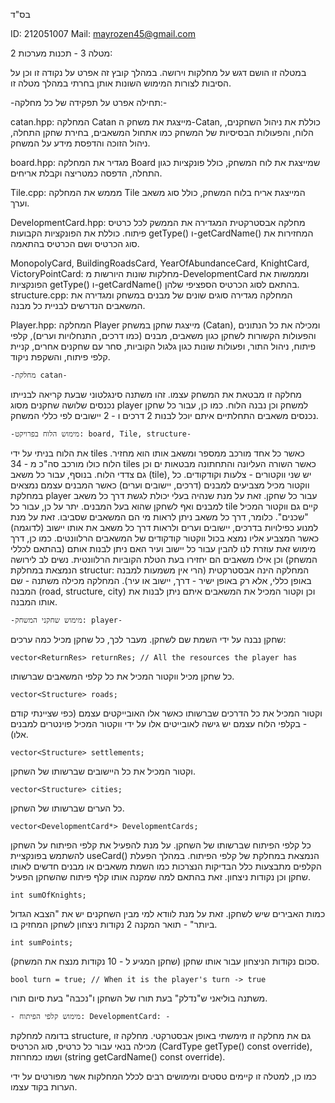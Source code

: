 בס"ד

ID: 212051007 Mail: mayrozen45@gmail.com

מטלה 3 - תכנות מערכות 2:

במטלה זו הושם דגש על מחלקות וירושה. במהלך קובץ זה אפרט על נקודה זו וכן על הסיבות לצורות המימוש השונות אותן בחרתי במהלך מטלה זו.

  -תחילה אפרט על תפקידה של כל מחלקה:-

  

catan.hpp: המחלקה Catan מייצגת את משחק ה-Catan, כוללת את ניהול השחקנים, הלוח, והפעולות הבסיסיות של המשחק כמו אתחול המשאבים, בחירת שחקן התחלה, ניהול הזוכה והדפסת מידע על המשחק.

board.hpp: מגדיר את המחלקה Board שמייצגת את לוח המשחק, כולל פונקציות כגון התחלה, הדפסה כמטריצה וקבלת אריחים.

Tile.cpp: מממש את המחלקה Tile המייצגת אריח בלוח המשחק, כולל סוג משאב וערך.

DevelopmentCard.hpp: מחלקה אבסטרקטית המגדירה את הממשק לכל כרטיס פיתוח. כוללת את הפונקציות הקבועות getType() ו-getCardName() המחזירות את סוג הכרטיס ושם הכרטיס בהתאמה.

MonopolyCard, BuildingRoadsCard, YearOfAbundanceCard, KnightCard, VictoryPointCard: מחלקות שונות היורשות מ-DevelopmentCard ומממשות את הפונקציות getType() ו-getCardName() בהתאם לסוג הכרטיס הספציפי שלהן.
structure.cpp: המחלקה מגדירה סוגים שונים של מבנים במשחק ומגדירה את המשאבים הנדרשים לבניית כל מבנה.

Player.hpp: המחלקה Player מייצגת שחקן במשחק (Catan), ומכילה את כל הנתונים והפעולות הקשורות לשחקן כגון משאבים, מבנים (כמו דרכים, התנחלויות וערים), קלפי פיתוח, ניהול התור, ופעולות שונות כגון גלגול הקוביות, סחר עם שחקנים אחרים, קניית קלפי פיתוח, והשקפת ניקוד.

    -מחלקת catan-
מחלקה זו מבטאת את המשחק עצמו. זהו משתנה סינגלטוני שבעת קריאה לבנייתו נכנסים שלושה שחקנים מסוג player למשחק וכן נבנה הלוח. כמו כן, עבור כל שחקן נכנסים משאבים התחלתיים איתם יוכל לבנות 2 דרכים ו - 2 יישובים לפי כללי המשחק.

    -מימוש הלוח בפרויקט: board, Tile, structure-

את הלוח בניתי על ידי tiles כאשר כל אחד מורכב ממספר ומשאב אותו הוא מחזיר. הלוח כולו מורכב סה"כ מ - 34 tiles כאשר השורה העליונה והתחתונה מבטאות ים וכן גם צדדי הלוח.
בנוסף, עבור כל משאב (tile), יש שני ווקטורים - צלעות וקודקודים. כל ווקטור מכיל מצביעים למבנים (דרכים, יישובים וערים) כאשר המבנים עצמם נמצאים במחלקת player עבור כל שחקן. זאת על מנת שנהיה בעלי יכולת לגשת דרך כל משאב למבנים ואף לשחקן שהוא בעל המבנים.
יתר על כן, עבור כל tile קיים גם ווקטור המכיל "שכנים". כלומר, דרך כל משאב ניתן לראות מי הם המשאבים שסביבו. זאת על מנת למנוע כפילויות בדרכים, יישובים וערים ולראות דרך כל משאב את אותו יישוב (לדוגמה) כאשר המצביע אליו נמצא בכול ווקטור קודקודים של המשאבים הרלוונטים.
כמו כן, דרך מימוש זאת עוזרת לנו להבין עבור כל יישוב ועיר האם ניתן לבנות אותם (בהתאם לכללי המשחק) וכן אילו משאבים הם יחזירו בעת הטלת הקוביות הרלוונטית.
נשים לב לירושה הנמצאת במחלקת structur:
המחלקה הינה אבסטרקטית (הרי אין משמעות למבנה באופן כללי, אלא רק באופן ישיר - דרך, יישוב או עיר). המחלקה מכילה משתנה - שם המבנה (road, structure, city) וכן וקטור המכיל את המשאבים איתם ניתן לבנות את אותו המבנה.

    -מימוש שחקני המשחק: player-

  שחקן נבנה על ידי השמת שם לשחקן.
מעבר לכך, כל שחקן מכיל כמה ערכים:

    vector<ReturnRes> returnRes; // All the resources the player has
כל שחקן מכיל ווקטור המכיל את כל קלפי המשאבים שברשותו.

    vector<Structure> roads;
וקטור המכיל את כל הדרכים שברשותו כאשר אלו האובייקטים עצמם (כפי שציינתי קודם - בקלפי הלוח עצמם יש גישה לאובייטים אלו על ידי ווקטור המכיל פוינטרים למבנים אלו).

    vector<Structure> settlements;
וקטור המכיל את כל היישובים שברשותו של השחקן.

    vector<Structure> cities;
כל הערים שברשותו של השחקן.

    vector<DevelopmentCard*> DevelopmentCards;
כל קלפי הפיתוח שברשותו של השחקן. על מנת להפעיל את קלפי הפיתוח על השחקן להשתמש בפונקציית useCard() הנמצאת במחלקת של קלפי הפיתוח. במהלך הפעלת הקלפים מתבצעות כלל הבדיקות הנצרכות כמו השמת משאבים או מבנים חדשים לאותו שחקן וכן נקודות ניצחון. זאת בהתאם למה שמקנה אותו קלף פיתוח שהשחקן הפעיל.

    int sumOfKnights;
כמות האבירים שיש לשחקן. זאת על מנת לוודא למי מבין השחקנים יש את "הצבא הגדול ביותר" - תואר המקנה 2 נקודות ניצחון לשחקן המחזיק בו.

    int sumPoints;
סכום נקודות הניצחון עבור אותו שחקן (שחקן המגיע ל - 10 נקודות מנצח את המשחק).

    bool turn = true; // When it is the player's turn -> true
משתנה בוליאני ש"נדלק" בעת תורו של השחקן ו"נכבה" בעת סיום תורו.

    - מימוש קלפי הפיתוח: DevelopmentCard: - 
בדומה למחלקת structure, גם את מחלקה זו מימשתי באופן אבסטרקטי. מחלקה זו מכילה בנאי עבור כל כרטיס, סוג הכרטיס (CardType getType() const override), ושמו כמחרוזת (string getCardName() const override).





כמו כן, למטלה זו קיימים טסטים ומימושים רבים לכלל המחלקות אשר מפורטים על ידי הערות בקוד עצמו.
